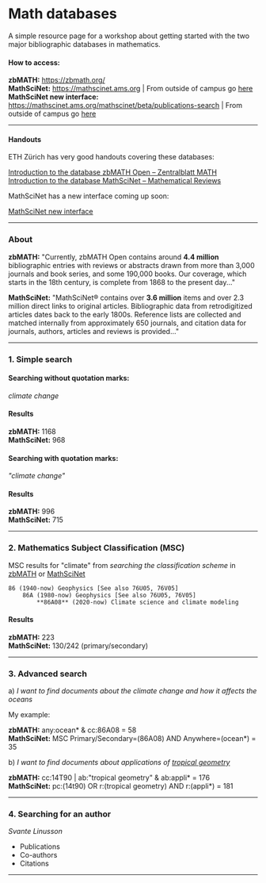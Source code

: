 # Math databases

A simple resource page for a workshop about getting started with the two major bibliographic databases in mathematics.

#### How to access:

**zbMATH:** https://zbmath.org/    
**MathSciNet:** https://mathscinet.ams.org   |   From outside of campus go [here](https://focus.lib.kth.se/login?URL=https://www.ams.org/mathscinet/)     
**MathSciNet new interface:** https://mathscinet.ams.org/mathscinet/beta/publications-search   |   From outside of campus go [here](https://mathscinet.ams.org/mathscinet/beta/publications-search)

---

#### Handouts   

ETH Zürich has very good handouts covering these databases:    

[Introduction to the database zbMATH Open – Zentralblatt MATH](https://github.com/awandahl/math/blob/main/ETH_2022-03-11-ZentralblattMATH_Handout_EN.pdf)    
[Introduction to the database MathSciNet – Mathematical Reviews](https://github.com/awandahl/math/blob/main/ETH_2022-03-11-MathSciNet_Handout_EN.pdf)

MathSciNet has a new interface coming up soon:    

[MathSciNet new interface](https://www.ams.org/publications/msn-quickstart-guide.pdf)

---
### About

**zbMATH:** "Currently, zbMATH Open contains around **4.4 million** bibliographic entries with reviews or abstracts drawn from more than 3,000 journals and book series, and some 190,000 books. Our coverage, which starts in the 18th century, is complete from 1868 to the present day..."    

**MathSciNet:** "MathSciNet® contains over **3.6 million** items and over 2.3 million direct links to original articles. Bibliographic data from retrodigitized articles dates back to the early 1800s. Reference lists are collected and matched internally from approximately 650 journals, and citation data for journals, authors, articles and reviews is provided..."    

---

### 1. Simple search  

#### Searching **without** quotation marks:    


*climate change*    

#### Results    
**zbMATH:** 1168    
**MathSciNet:** 968    

#### Searching **with** quotation marks:    

*"climate change"* 

#### Results
**zbMATH:** 996    
**MathSciNet:** 715    

---

### 2. Mathematics Subject Classification (MSC)
MSC results for "climate" from *searching the classification scheme* in [zbMATH](https://zbmath.org/classification/) or [MathSciNet](https://mathscinet.ams.org/mathscinet/freeTools.html?version=2)    

````
86 (1940-now) Geophysics [See also 76U05, 76V05]    
	86A (1980-now) Geophysics [See also 76U05, 76V05]    
		**86A08** (2020-now) Climate science and climate modeling    
````
#### Results
**zbMATH:** 223    
**MathSciNet:** 130/242 (primary/secondary)    

---
### 3. Advanced search    

a) *I want to find documents about the climate change and how it affects the oceans*        

My example:    

**zbMATH:**  any:ocean* & cc:86A08  = 58    
**MathSciNet:** MSC Primary/Secondary=(86A08) AND Anywhere=(ocean*) = 35    

b) *I want to find documents about applications of [tropical geometry](https://en.wikipedia.org/wiki/Tropical_geometry)*

**zbMATH:** cc:14T90 | ab:"tropical geometry" & ab:appli*  = 176    
**MathSciNet:** pc:(14t90) OR r:(tropical geometry) AND r:(appli*) = 181   

---
### 4. Searching for an author    

*Svante Linusson*    
- Publications
- Co-authors
- Citations

---
